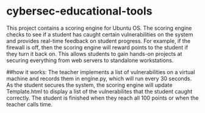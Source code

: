 # cybersec-educational-tools
This project contains a scoring engine for Ubuntu OS. The scoring engine checks to see if a student has caught certain vulnerabilities on the system and provides real-time feedback on student progress. For example, if the firewall is off, then the scoring engine will reward points to the student if they turn it back on. This allows students to gain hands-on projects at securing everything from web servers to standalone workstations. 

##how it works:
The teacher implements a list of vulnerabilities on a virtual machine and records them in engine.py, which will run every 30 seconds. As the student secures the system, the scoring engine will update Template.html to display a list of the vulnerabilites that the student caught correctly. The student is finished when they reach all 100 points or when the teacher calls time. 
